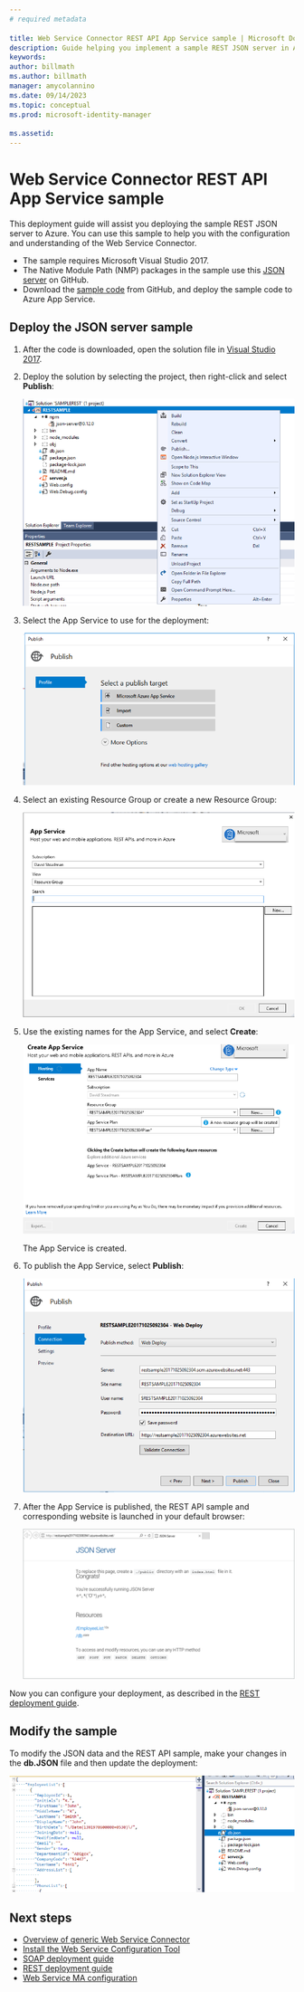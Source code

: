 ```yaml
---
# required metadata

title: Web Service Connector REST API App Service sample | Microsoft Docs
description: Guide helping you implement a sample REST JSON server in Azure
keywords:
author: billmath
ms.author: billmath
manager: amycolannino
ms.date: 09/14/2023
ms.topic: conceptual
ms.prod: microsoft-identity-manager

ms.assetid: 
---
```


# Web Service Connector REST API App Service sample

This deployment guide will assist you deploying the sample REST JSON server to Azure. You can use this sample to help you with the configuration and understanding of the Web Service Connector.

- The sample requires Microsoft Visual Studio 2017.
- The Native Module Path (NMP) packages in the sample use this [JSON server](https://github.com/typicode/JSON-server) on GitHub.
- Download the [sample code](https://github.com/fimguy/SAMPLEREST) from GitHub, and deploy the sample code to Azure App Service.

## Deploy the JSON server sample

1. After the code is downloaded, open the solution file in [Visual Studio 2017](https://www.visualstudio.com/downloads/).

2. Deploy the solution by selecting the project, then right-click and select **Publish**:

    ![Publish the solution](media/microsoft-identity-manager-2016-ma-ws-restsample/publish-project.png)

3. Select the App Service to use for the deployment:

    ![Select the App Service](media/microsoft-identity-manager-2016-ma-ws-restsample/app-service.png)

4. Select an existing Resource Group or create a new Resource Group:

    ![Select a Resource Group](media/microsoft-identity-manager-2016-ma-ws-restsample/resource-group.png)

5. Use the existing names for the App Service, and select **Create**:

    ![Create the App Service](media/microsoft-identity-manager-2016-ma-ws-restsample/create.png)

    The App Service is created.

6. To publish the App Service, select **Publish**:

    ![Publish the App Service](media/microsoft-identity-manager-2016-ma-ws-restsample/publish.png)

7. After the App Service is published, the REST API sample and corresponding website is launched in your default browser:

    ![Sample REST API and website](media/microsoft-identity-manager-2016-ma-ws-restsample/sample-rest-api.png)

Now you can configure your deployment, as described in the [REST deployment guide](microsoft-identity-manager-2016-ma-ws-restgeneric.md).


## Modify the sample

To modify the JSON data and the REST API sample, make your changes in the **db.JSON** file and then update the deployment:

![Update the db.JSON file](media/microsoft-identity-manager-2016-ma-ws-restsample/db-json.png)


## Next steps

- [Overview of generic Web Service Connector](microsoft-identity-manager-2016-ma-ws.md)
- [Install the Web Service Configuration Tool](microsoft-identity-manager-2016-ma-ws-install.md)
- [SOAP deployment guide](microsoft-identity-manager-2016-ma-ws-soap.md)
- [REST deployment guide](microsoft-identity-manager-2016-ma-ws-restgeneric.md)
- [Web Service MA configuration](microsoft-identity-manager-2016-ma-ws-maconfig.md)
